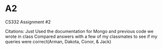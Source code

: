 # A2
CS332 Assignment #2

Citations:
Just Used the documentation for Mongo and previous code we wrote in class Compared answers with a few of my classmates to see if my queries were correct(Arman, Dakota, Conor, & Jack)
